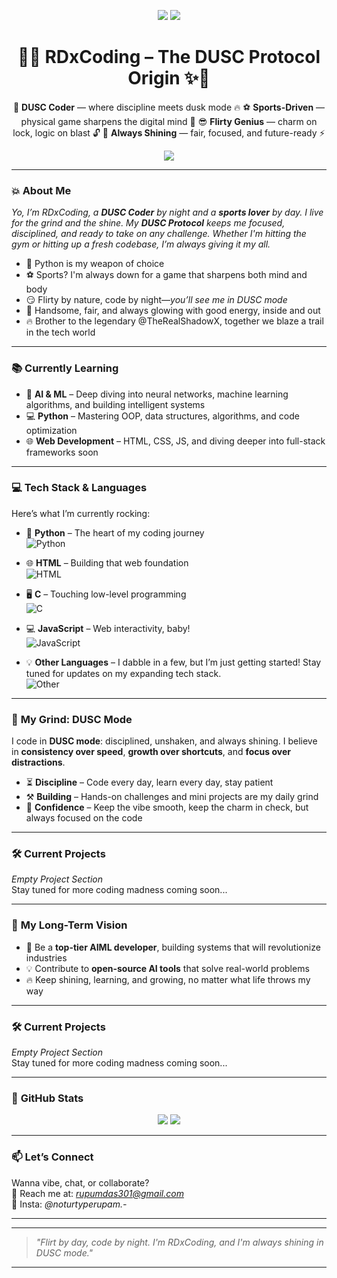 <p align="center">
  <img src="https://img.shields.io/badge/🌌-WELCOME_TO_THE_DUSC_REALM-800080?style=for-the-badge&logo=github&logoColor=white">
  <img src="https://img.shields.io/badge/⚡-POWERED_BY_RDX_PROTOCOL-000000?style=for-the-badge&logo=python&logoColor=white">
</p>

<h1 align="center">🌇✨ RDxCoding – The DUSC Protocol Origin ✨🌇</h1>

<p align="center">
  💪 <strong>DUSC Coder</strong> — where discipline meets dusk mode 🔥  
  ⚽ <strong>Sports-Driven</strong> — physical game sharpens the digital mind 🧠  
  😎 <strong>Flirty Genius</strong> — charm on lock, logic on blast 🔓  
  🌟 <strong>Always Shining</strong> — fair, focused, and future-ready ⚡  
</p>

<p align="center">
  <img src="https://readme-typing-svg.herokuapp.com?font=Fira+Code&size=22&pause=1000&color=00FFFF&center=true&vCenter=true&width=600&lines=Flirt+in+the+day,+code+in+the+dusk.;Running+on+DUSC+protocol+24%2F7.;Shining+bright+with+clean+code.">
</p>



---

### 💥 **About Me**

*Yo, I’m RDxCoding, a **DUSC Coder** by night and a **sports lover** by day. I live for the grind and the shine. My **DUSC Protocol** keeps me focused, disciplined, and ready to take on any challenge. Whether I'm hitting the gym or hitting up a fresh codebase, I’m always giving it my all.* 

- 🐍 Python is my weapon of choice  
- ⚽ Sports? I'm always down for a game that sharpens both mind and body  
- 😏 Flirty by nature, code by night—*you’ll see me in DUSC mode*  
- 🌟 Handsome, fair, and always glowing with good energy, inside and out  
- 🔥 Brother to the legendary @TheRealShadowX, together we blaze a trail in the tech world

---

### 📚 **Currently Learning**

- 🧠 **AI & ML** – Deep diving into neural networks, machine learning algorithms, and building intelligent systems  
- 💻 **Python** – Mastering OOP, data structures, algorithms, and code optimization  
- 🌐 **Web Development** – HTML, CSS, JS, and diving deeper into full-stack frameworks soon  

---
### 💻 **Tech Stack & Languages**

Here’s what I’m currently rocking:

- 🐍 **Python** – The heart of my coding journey  
  ![Python](https://img.shields.io/badge/Python-3776AB?style=for-the-badge&logo=python&logoColor=white)
  
- 🌐 **HTML** – Building that web foundation  
  ![HTML](https://img.shields.io/badge/HTML-E34F26?style=for-the-badge&logo=html5&logoColor=white)

- 🖥️ **C** – Touching low-level programming  
  ![C](https://img.shields.io/badge/C-A8B9CC?style=for-the-badge&logo=c&logoColor=white)
  
- 💻 **JavaScript** – Web interactivity, baby!  
  ![JavaScript](https://img.shields.io/badge/JavaScript-F7DF1E?style=for-the-badge&logo=javascript&logoColor=black)

- 💡 **Other Languages** – I dabble in a few, but I’m just getting started! Stay tuned for updates on my expanding tech stack.  
  ![Other](https://img.shields.io/badge/Other-808080?style=for-the-badge&logo=git&logoColor=white)

---

### 🧠 **My Grind: DUSC Mode**

I code in **DUSC mode**: disciplined, unshaken, and always shining. I believe in **consistency over speed**, **growth over shortcuts**, and **focus over distractions**.

- ⏳ **Discipline** – Code every day, learn every day, stay patient  
- ⚒ **Building** – Hands-on challenges and mini projects are my daily grind  
- 💬 **Confidence** – Keep the vibe smooth, keep the charm in check, but always focused on the code

---

### 🛠️ **Current Projects**

_Empty Project Section_  
Stay tuned for more coding madness coming soon...

---

### 🎯 **My Long-Term Vision**

- 🌟 Be a **top-tier AIML developer**, building systems that will revolutionize industries  
- 💡 Contribute to **open-source AI tools** that solve real-world problems  
- 🔥 Keep shining, learning, and growing, no matter what life throws my way  

---

### 🛠️ **Current Projects**

_Empty Project Section_  
Stay tuned for more coding madness coming soon...

---

### 🧾 **GitHub Stats**

<p align="center">
  <img src="https://github-readme-stats.vercel.app/api?username=RDxcoding&show_icons=true&theme=radical">
  <img src="https://github-readme-streak-stats.herokuapp.com?user=RDxcoding&theme=radical&hide_border=true">
</p>

---

### 📫 **Let’s Connect**

Wanna vibe, chat, or collaborate?  
📧 Reach me at: *rupumdas301@gmail.com*  
📸 Insta: *@noturtyperupam.-*

---

---

> *"Flirt by day, code by night. I'm RDxCoding, and I'm always shining in DUSC mode."*

---

